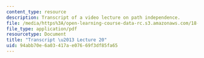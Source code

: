 ```yaml
---
content_type: resource
description: Transcript of a video lecture on path independence.
file: /media/https%3A/open-learning-course-data-rc.s3.amazonaws.com/18-02-multivariable-calculus-fall-2007/94abb70e6a03417ae07669f3df85fa65_18_022007L20.pdf
file_type: application/pdf
resourcetype: Document
title: "Transcript \u2013 Lecture 20"
uid: 94abb70e-6a03-417a-e076-69f3df85fa65
---
```

